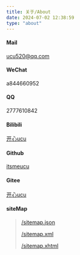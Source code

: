 ```yaml
---
title: 关于/About
date: 2024-07-02 12:38:59
type: "about"
---
```


#### Mail

ucu520@qq.com

#### WeChat

a844660952

#### QQ

2777610842

#### Bilibili

[开心ucu](https://space.bilibili.com/43139664?spm_id_from=333.1007.0.0)

#### Github

[itsmeucu](https://github.com/itsmeucu)

#### Gitee

[开心ucu](https://gitee.com/ucu520)

#### siteMap
> [/sitemap.json](/sitemap.json)
> 
> [/sitemap.xml](/sitemap.xml)
> 
> [/sitemap.xhtml](/sitemap.xhtml)
